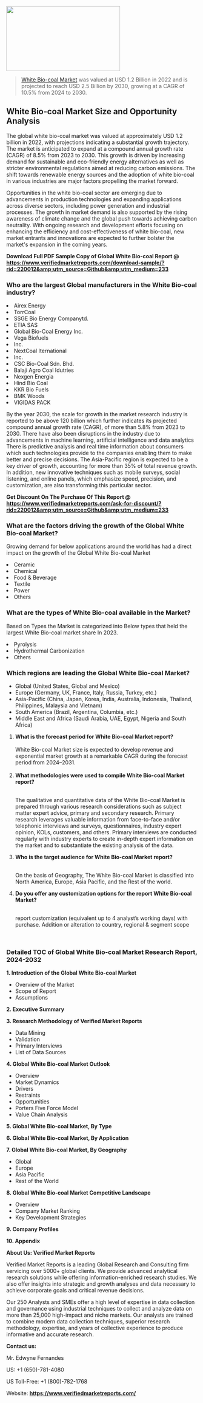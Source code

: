<img src="https://ffe5etoiles.com/wp-content/uploads/2024/12/MST1-300x171.png" alt="" width="300" height="171" class="alignnone size-medium wp-image-20088" /><blockquote><p><p><a href="https://www.verifiedmarketreports.com/download-sample/?rid=220012&utm_source=Github&utm_medium=233" target="_blank">White Bio-coal Market</a> was valued at USD 1.2 Billion in 2022 and is projected to reach USD 2.5 Billion by 2030, growing at a CAGR of 10.5% from 2024 to 2030.</p></blockquote><p><h2>White Bio-coal Market Size and Opportunity Analysis</h2> <p>The global white bio-coal market was valued at approximately USD 1.2 billion in 2022, with projections indicating a substantial growth trajectory. The market is anticipated to expand at a compound annual growth rate (CAGR) of 8.5% from 2023 to 2030. This growth is driven by increasing demand for sustainable and eco-friendly energy alternatives as well as stricter environmental regulations aimed at reducing carbon emissions. The shift towards renewable energy sources and the adoption of white bio-coal in various industries are major factors propelling the market forward.</p> <p>Opportunities in the white bio-coal sector are emerging due to advancements in production technologies and expanding applications across diverse sectors, including power generation and industrial processes. The growth in market demand is also supported by the rising awareness of climate change and the global push towards achieving carbon neutrality. With ongoing research and development efforts focusing on enhancing the efficiency and cost-effectiveness of white bio-coal, new market entrants and innovations are expected to further bolster the market's expansion in the coming years.</p> </p><p class=""><strong>Download Full PDF Sample Copy of Global White Bio-coal Report @ <a href="https://www.verifiedmarketreports.com/download-sample/?rid=220012&amp;utm_source=Github&amp;utm_medium=233" target="_blank">https://www.verifiedmarketreports.com/download-sample/?rid=220012&amp;utm_source=Github&amp;utm_medium=233</a></strong></p><h3 id="" class="">Who are the largest Global manufacturers in the White Bio-coal industry?</h3><p><li>Airex Energy</li><li> TorrCoal</li><li> SSGE Bio Energy Companytd.</li><li> ETIA SAS</li><li> Global Bio-Coal Energy Inc.</li><li> Vega Biofuels</li><li> Inc.</li><li> NextCoal Iternational</li><li> Inc.</li><li> CSC Bio-Coal Sdn. Bhd.</li><li> Balaji Agro Coal Idutries</li><li> Nexgen Energia</li><li> Hind Bio Coal</li><li> KKR Bio Fuels</li><li> BMK Woods</li><li> VIGIDAS PACK</li></p><div class=""><div class="" dir="" data-message-author-role="" data-message-id="" data-message-model-slug=""><div class=""><div class=""><div class=""><div class="" dir="" data-message-author-role="" data-message-id="" data-message-model-slug=""><div class=""><div class=""><p>By the year 2030, the scale for growth in the market research industry is reported to be above 120 billion which further indicates its projected compound annual growth rate (CAGR), of more than 5.8% from 2023 to 2030. There have also been disruptions in the industry due to advancements in machine learning, artificial intelligence and data analytics There is predictive analysis and real time information about consumers which such technologies provide to the companies enabling them to make better and precise decisions. The Asia-Pacific region is expected to be a key driver of growth, accounting for more than 35% of total revenue growth. In addition, new innovative techniques such as mobile surveys, social listening, and online panels, which emphasize speed, precision, and customization, are also transforming this particular sector.</p><p><strong>Get Discount On The Purchase Of This Report @&nbsp; <a href="https://www.verifiedmarketreports.com/ask-for-discount/?rid=220012&amp;utm_source=Github&amp;utm_medium=233" target="_blank">https://www.verifiedmarketreports.com/ask-for-discount/?rid=220012&amp;utm_source=Github&amp;utm_medium=233</a></strong></p></div></div></div></div></div></div></div></div><h3 id="" class="">What are the factors driving the growth of the Global White Bio-coal Market?</h3><p id="" class="">Growing demand for below applications around the world has had a direct impact on the growth of the Global White Bio-coal Market</p><p id="" class=""><li>Ceramic</li><li> Chemical</li><li> Food & Beverage</li><li> Textile</li><li> Power</li><li> Others</li></p><h3 id="" class="">What are the types of White Bio-coal available in the Market?</h3><p id="" class="">Based on Types the Market is categorized into Below types that held the largest White Bio-coal market share In 2023.</p><p id="" class=""><li>Pyrolysis</li><li> Hydrothermal Carbonization</li><li> Others</li></p><h3 id="" class="">Which regions are leading the Global White Bio-coal Market?</h3><ul><li>Global (United States, Global and Mexico)</li><li>Europe (Germany, UK, France, Italy, Russia, Turkey, etc.)</li><li>Asia-Pacific (China, Japan, Korea, India, Australia, Indonesia, Thailand, Philippines, Malaysia and Vietnam)</li><li>South America (Brazil, Argentina, Columbia, etc.)</li><li>Middle East and Africa (Saudi Arabia, UAE, Egypt, Nigeria and South Africa)</li></ul><p><ol><li><strong>What is the forecast period for White Bio-coal Market report?<br /></strong><br /><span data-sheets-root="1" data-sheets-value="{&quot;1&quot;:2,&quot;2&quot;:&quot;XXXX size is expected to develop revenue and exponential market growth at a remarkable CAGR during the forecast period from 2024&ndash;2030.&quot;}" data-sheets-userformat="{&quot;2&quot;:12674,&quot;4&quot;:{&quot;1&quot;:2,&quot;2&quot;:16776960},&quot;10&quot;:2,&quot;11&quot;:0,&quot;15&quot;:&quot;Arial&quot;,&quot;16&quot;:12}">White Bio-coal Market size is expected to develop revenue and exponential market growth at a remarkable CAGR during the forecast period from 2024&ndash;2031.</span><br /><br /></li><li><strong>What methodologies were used to compile White Bio-coal Market report?<br /><br /></strong><p>The qualitative and quantitative data of the&nbsp;White Bio-coal Market is prepared through various research considerations such as subject matter expert advice, primary and secondary research. Primary research leverages valuable information from face-to-face and/or telephonic interviews and surveys, questionnaires, industry expert opinion, KOLs, customers, and others. Primary interviews are conducted regularly with industry experts to create in-depth expert information on the market and to substantiate the existing analysis of the data.&nbsp;</p></li><li><strong>Who is the target audience for White Bio-coal Market report?<br /><br /></strong><p>On the basis of Geography, The&nbsp;White Bio-coal Market is classified into North America, Europe, Asia Pacific, and the Rest of the world.</p></li><li><strong>Do you offer any customization options for the report White Bio-coal Market?<br /><br /></strong><p>report customization (equivalent up to 4 analyst&rsquo;s working days) with purchase. Addition or alteration to country, regional &amp; segment scope</p><p>&nbsp;</p></li></ol></p><h3 id="" class="">Detailed TOC of Global White Bio-coal Market Research Report, 2024-2032</h3><p id="" class=""><strong>1. Introduction of the Global White Bio-coal Market</strong></p><ul><li>Overview of the Market</li><li>Scope of Report</li><li>Assumptions</li></ul><p id="" class=""><strong>2. Executive Summary</strong></p><p id="" class=""><strong>3. Research Methodology of&nbsp;Verified Market Reports</strong></p><ul><li>Data Mining</li><li>Validation</li><li>Primary Interviews</li><li>List of Data Sources</li></ul><p id="" class=""><strong>4. Global White Bio-coal Market Outlook</strong></p><ul><li>Overview</li><li>Market Dynamics</li><li>Drivers</li><li>Restraints</li><li>Opportunities</li><li>Porters Five Force Model</li><li>Value Chain Analysis</li></ul><p id="" class=""><strong>5. Global White Bio-coal Market, By&nbsp;Type</strong></p><p id="" class=""><strong>6. Global White Bio-coal Market, By Application</strong></p><p id="" class=""><strong>7. Global White Bio-coal Market, By Geography</strong></p><ul><li>Global</li><li>Europe</li><li>Asia Pacific</li><li>Rest of the World</li></ul><p id="" class=""><strong>8. Global White Bio-coal Market Competitive Landscape</strong></p><ul><li>Overview</li><li>Company Market Ranking</li><li>Key Development Strategies</li></ul><p id="" class=""><strong>9. Company Profiles</strong></p><p id="" class=""><strong>10. Appendix</strong></p><p id="" class=""><strong>About Us: Verified Market Reports</strong></p><p id="" class="">Verified Market Reports is a leading Global Research and Consulting firm servicing over 5000+ global clients. We provide advanced analytical research solutions while offering information-enriched research studies. We also offer insights into strategic and growth analyses and data necessary to achieve corporate goals and critical revenue decisions.</p><p id="" class="">Our 250 Analysts and SMEs offer a high level of expertise in data collection and governance using industrial techniques to collect and analyze data on more than 25,000 high-impact and niche markets. Our analysts are trained to combine modern data collection techniques, superior research methodology, expertise, and years of collective experience to produce informative and accurate research.</p><p id="" class=""><strong>Contact us:</strong></p><p id="" class="">Mr. Edwyne Fernandes</p><p id="" class="">US: +1 (650)-781-4080</p><p id="" class="">US Toll-Free: +1 (800)-782-1768</p><p id="" class="">Website: <a target="" data-test-app-aware-link=""><strong>https://www.verifiedmarketreports.com/</strong></a></p>
